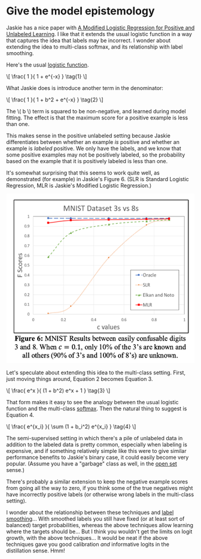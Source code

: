 # Give the model epistemology

Jaskie has a nice paper with
[A Modified Logistic Regression for Positive and Unlabeled Learning][].
I like that it extends the usual logistic function in a way that
captures the idea that labels may be incorrect. I wonder about
extending the idea to multi-class softmax, and its relationship with
label smoothing.

[A Modified Logistic Regression for Positive and Unlabeled Learning]: https://ieeexplore.ieee.org/document/9048765

Here's the usual [logistic function][].

[logistic function]: https://en.wikipedia.org/wiki/Logistic_function

\\[ \frac{ 1 }{ 1 + e^{-x} } \tag{1} \\]

What Jaskie does is introduce another term in the denominator:

\\[ \frac{ 1 }{ 1 + b^2 + e^{-x} } \tag{2} \\]

The \\( b \\) term is squared to be non-negative, and learned during
model fitting. The effect is that the maximum score for a positive
example is less than one.

This makes sense in the positive unlabeled setting because Jaskie
differentiates between whether an example _is_ positive and whether an
example is _labeled_ positive. We only have the labels, and we know
that some positive examples may not be positively labeled, so the
probability based on the example that it is positively labeled is less
than one.

It's somewhat surprising that this seems to work quite well, as
demonstrated (for example) in Jaskie's Figure 6. (SLR is Standard
Logistic Regression, MLR is Jaskie's Modified Logistic Regression.)

![Figure 6](figure_6.png)

Let's speculate about extending this idea to the multi-class setting.
First, just moving things around, Equation 2 becomes Equation 3.

\\[ \frac{ e^x }{ (1 + b^2) e^x + 1 } \tag{3} \\]

That form makes it easy to see the analogy between the usual logistic
function and the multi-class [softmax][]. Then the natural thing to
suggest is Equation 4.

[softmax]: https://en.wikipedia.org/wiki/Softmax_function

\\[ \frac{ e^{x_i} }{ \sum (1 + b_i^2) e^{x_i} } \tag{4} \\]

The semi-supervised setting in which there's a pile of unlabeled data
in addition to the labeled data is pretty common, especially when
labeling is expensive, and if something relatively simple like this
were to give similar performance benefits to Jaskie's binary case, it
could easily become very popular. (Assume you have a "garbage" class
as well, in the [open set][] sense.)

[open set]: https://paperswithcode.com/task/open-set-learning

There's probably a similar extension to keep the negative example
scores from going all the way to zero, if you think some of the true
negatives might have incorrectly positive labels (or otherwise wrong
labels in the multi-class setting).

I wonder about the relationship between these techniques and
[label smoothing][]... With smoothed labels you still have fixed (or
at least sort of balanced) target probabilities, whereas the above
techniques allow learning where the targets should be... But I think
you wouldn't get the limits on logit growth, with the above
techniques... It would be neat if the above techniques gave you good
calibration _and_ informative logits in the distillation sense. Hmm!

[label smoothing]: https://arxiv.org/abs/1906.02629
